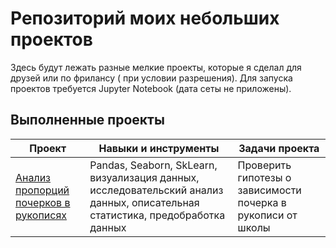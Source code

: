 # Репозиторий моих небольших проектов
Здесь будут лежать разные мелкие проекты, которые я сделал для друзей или по фрилансу ( при условии разрешения). Для запуска проектов требуется Jupyter Notebook (дата сеты не приложены).


## Выполненные проекты

| **Проект** | **Навыки и инструменты** | **Задачи проекта** |
| ----------------- | ------------------- |------------------- |
| [Анализ пропорций почерков в рукописях](https://github.com/IgorPtah/small_project/blob/main/proportion/proportion_project.ipynb)|Pandas, Seaborn, SkLearn, визуализация данных, исследовательский анализ данных, описательная статистика, предобработка данных| Проверить гипотезы о зависимости почерка в рукописи от школы|
